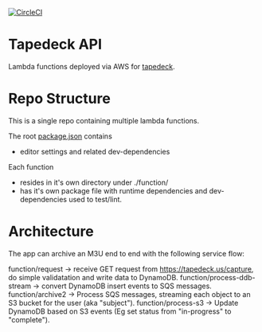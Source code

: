 [![CircleCI](https://circleci.com/gh/jrnewton/tapedeck-api.svg?style=shield)](https://circleci.com/gh/jrnewton/tapedeck-api)

# Tapedeck API

Lambda functions deployed via AWS for [tapedeck](https://github.com/jrnewton/tapedeck).

# Repo Structure

This is a single repo containing multiple lambda functions.

The root [package.json](package.json) contains

- editor settings and related dev-dependencies

Each function

- resides in it's own directory under ./function/
- has it's own package file with runtime dependencies
  and dev-dependencies used to test/lint.

# Architecture

The app can archive an M3U end to end with the following service flow:

function/request -> receive GET request from https://tapedeck.us/capture, do simple validatation and write data to DynamoDB.
function/process-ddb-stream -> convert DynamoDB insert events to SQS messages.
function/archive2 -> Process SQS messages, streaming each object to an S3 bucket for the user (aka "subject").
function/process-s3 -> Update DynamoDB based on S3 events (Eg set status from "in-progress" to "complete").